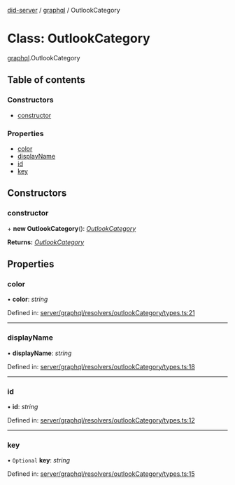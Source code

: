[did-server](../README.md) / [graphql](../modules/graphql.md) / OutlookCategory

# Class: OutlookCategory

[graphql](../modules/graphql.md).OutlookCategory

## Table of contents

### Constructors

- [constructor](graphql.outlookcategory.md#constructor)

### Properties

- [color](graphql.outlookcategory.md#color)
- [displayName](graphql.outlookcategory.md#displayname)
- [id](graphql.outlookcategory.md#id)
- [key](graphql.outlookcategory.md#key)

## Constructors

### constructor

\+ **new OutlookCategory**(): [*OutlookCategory*](graphql.outlookcategory.md)

**Returns:** [*OutlookCategory*](graphql.outlookcategory.md)

## Properties

### color

• **color**: *string*

Defined in: [server/graphql/resolvers/outlookCategory/types.ts:21](https://github.com/Puzzlepart/did/blob/5da6768a/server/graphql/resolvers/outlookCategory/types.ts#L21)

___

### displayName

• **displayName**: *string*

Defined in: [server/graphql/resolvers/outlookCategory/types.ts:18](https://github.com/Puzzlepart/did/blob/5da6768a/server/graphql/resolvers/outlookCategory/types.ts#L18)

___

### id

• **id**: *string*

Defined in: [server/graphql/resolvers/outlookCategory/types.ts:12](https://github.com/Puzzlepart/did/blob/5da6768a/server/graphql/resolvers/outlookCategory/types.ts#L12)

___

### key

• `Optional` **key**: *string*

Defined in: [server/graphql/resolvers/outlookCategory/types.ts:15](https://github.com/Puzzlepart/did/blob/5da6768a/server/graphql/resolvers/outlookCategory/types.ts#L15)
